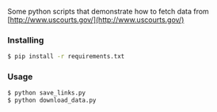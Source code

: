 Some python scripts that demonstrate how to fetch data from [http://www.uscourts.gov/](http://www.uscourts.gov/)

### Installing
```bash
$ pip install -r requirements.txt
```

### Usage
```bash
$ python save_links.py
$ python download_data.py
```
